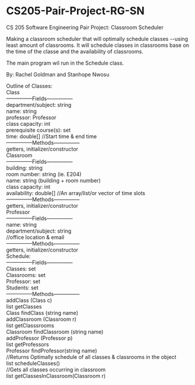 # CS205-Pair-Project-RG-SN
CS 205 Software Engineering Pair Project: Classroom Scheduler

Making a classroom scheduler that will optimally schedule classes --using least amount of classrooms. It will schedule classes in classrooms base on the time of the classe and the availability of classrooms.

The main program wil run in the Schedule class.

By: Rachel Goldman and Stanhope Nwosu

Outline of Classes:  
Class   
        —————Fields—————  
        department/subject: string  
        name: string  
        professor: Professor  
        class capacity: int  
        prerequisite course(s): set <Class>  
        time: double[] //Start time & end time  
        —————Methods—————  
        getters, initializer/constructor  
Classroom  
        —————Fields—————  
        building: string  
        room number: string (ie. E204)   
        name: string (building + room number)  
        class capacity: int  
        availability: double[]     //An array/list/or vector of time slots  
        —————Methods—————  
        getters, initializer/constructor  
Professor  
        —————Fields—————  
        name: string  
        department/subject: string  
        //office location & email  
        —————Methods—————  
        getters, initializer/constructor  
Schedule:  
        —————Fields—————  
        Classes: set <Class>  
        Classrooms: set <Classrooms>  
        Professor: set <Professors>  
        Students: set <Students>  
        —————Methods—————  
        addClass (Class c)    
        list <Class> getClasses  
        Class findClass (string name)          
        addClassroom (Classroom r)  
        list <Classroom> getClasssrooms  
        Classroom findClassroom (string name)  
        addProfessor (Professor p)  
        list <Professor> getProfessors  
        Professor findProfessor(string name)  
        //Returns Optimally schedule of all classes & classrooms in the object    
        list<string> scheduleClasses()  
        //Gets all classes occurring in classroom  
        list<Class> getClassesInClassroom(Classroom r)  
